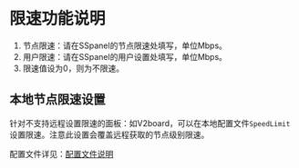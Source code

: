 # 限速功能说明

1. 节点限速：请在SSpanel的节点限速处填写，单位Mbps。
2. 用户限速：请在SSpanel的用户设置处填写，单位Mbps。
3. 限速值设为0，则为不限速。

## 本地节点限速设置

针对不支持远程设置限速的面板：如V2board，可以在本地配置文件`SpeedLimit`设置限速。注意此设置会覆盖远程获取的节点级别限速。

配置文件详见：[配置文件说明](../config/README.md)
